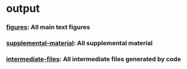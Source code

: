 # output

### [figures](https://github.com/hputnam/Meth_Compare/tree/master/output/figures): All main text figures

### [supplemental-material](https://github.com/hputnam/Meth_Compare/tree/master/output/supplemental-material): All supplemental material

### [intermediate-files](https://github.com/hputnam/Meth_Compare/tree/master/output/intermediate-files): All intermediate files generated by code
